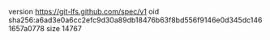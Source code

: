 version https://git-lfs.github.com/spec/v1
oid sha256:a6ad3e0a6cc2efc9d30a89db18476b63f8bd556f9146e0d345dc1461657a0778
size 14767
